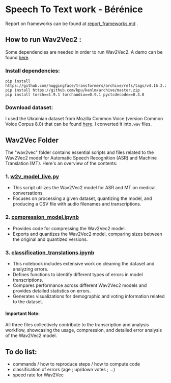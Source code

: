 # Speech To Text work - Bérénice

Report on frameworks can be found at [report_frameworks.md](https://github.com/polloniuss/ASR-MT-project/blob/main/report_frameworks.md) .

## How to run Wav2Vec2 :
Some dependencies are needed in order to run Wav2Vec2. A demo can be found [here](https://github.com/egorsmkv/wav2vec2-uk-demo).

### Install dependencies:
```
pip install https://github.com/huggingface/transformers/archive/refs/tags/v4.16.2.zip
pip install https://github.com/kpu/kenlm/archive/master.zip
pip install torch==1.9.1 torchaudio==0.9.1 pyctcdecode==0.3.0
```

### Download dataset:
I used the Ukrainian dataset from Mozilla Common Voice (version Common Voice Corpus 8.0) that can be found [here]( https://commonvoice.mozilla.org/en/datasets). I converted it into`.wav` files.

## Wav2Vec Folder

The "wav2vec" folder contains essential scripts and files related to the Wav2Vec2 model for Automatic Speech Recognition (ASR) and Machine Translation (MT). Here's an overview of the contents:

### 1. [w2v_model_live.py](https://github.com/polloniuss/ASR-MT-Project/blob/main/wav2vec/w2v_model_live.py)
   - This script utilizes the Wav2Vec2 model for ASR and MT on medical conversations.
   - Focuses on processing a given dataset, quantizing the model, and producing a CSV file with audio filenames and transcriptions.

### 2. [compression_model.ipynb](https://github.com/polloniuss/ASR-MT-Project/blob/main/wav2vec/compression_model.ipynb)
   - Provides code for compressing the Wav2Vec2 model.
   - Exports and quantizes the Wav2Vec2 model, comparing sizes between the original and quantized versions.

### 3. [classification_translations.ipynb](https://github.com/polloniuss/ASR-MT-Project/blob/main/wav2vec/classification_translations.ipynb)
   - This notebook includes extensive work on cleaning the dataset and analyzing errors.
   - Defines functions to identify different types of errors in model transcriptions.
   - Compares performance across different Wav2Vec2 models and provides detailed statistics on errors.
   - Generates visualizations for demographic and voting information related to the dataset.

#### Important Note:
All three files collectively contribute to the transcription and analysis workflow, showcasing the usage, compression, and detailed error analysis of the Wav2Vec2 model.

## To do list:
- commands / how to reproduce steps / how to compute code
- classification of errors (age ; up/down votes ; ...)
- speed rate for Wav2Vec
